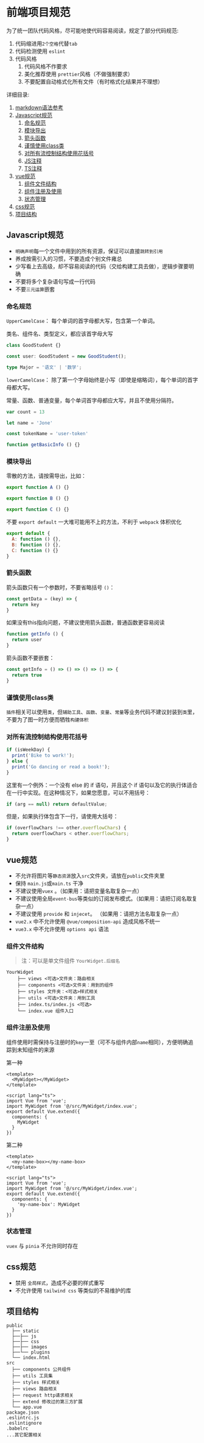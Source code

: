 # 前端项目规范
为了统一团队代码风格，尽可能地使代码容易阅读，规定了部分代码规范:

1. 代码缩进用`2个空格`代替`tab`
2. 代码检测使用 `eslint`
3. 代码风格
    1. 代码风格不作要求
    1. 美化推荐使用 `prettier`风格（不做强制要求）
    1. 不要配置自动格式化所有文件（有时格式化结果并不理想）

详细目录:
1.  [markdown语法参考](https://github.com/google/styleguide/blob/gh-pages/docguide/style.md#document-layout)
2.  [Javascript规范](#Javascript规范)
    1.  [命名规范](#命名规范)
    1.  [模块导出](#模块导出)
    1.  [箭头函数](#箭头函数)
    1.  [谨慎使用class类](#谨慎使用class类)
    1.  [对所有流控制结构使用花括号](#对所有流控制结构使用花括号)
    1.  [JS注释](https://jsdoc.app/tags-param.html)
    1.  [TS注释](http://typedoc.org/tags/param/)
3.  [vue规范](#vue规范)
    1.  [组件文件结构](#组件文件结构)
    1.  [组件注册及使用](#组件注册及使用)
    1.  [状态管理](#状态管理)
3.  [css规范](#css规范)
4.  [项目结构](#项目结构)
    
    

## Javascript规范
- `明确声明`每一个文件中用到的所有资源，保证可以直接`跳转到引用`
- 养成按需引入的习惯，不要造成个别文件雍总
- 少写看上去高级，却不容易阅读的代码（交给构建工具去做），逻辑步骤要明确
- 不要将多个复杂语句写成一行代码
- 不要`三元运算`嵌套

### 命名规范

`UpperCamelCase`：  每个单词的首字母都大写，包含第一个单词。

 类名、组件名、类型定义，都应该首字母大写

```ts
class GoodStudent {}

const user: GoodStudent = new GoodStudent();

type Major = '语文' | '数学';

```

`lowerCamelCase`： 除了第一个字母始终是小写（即使是缩略词），每个单词的首字母都大写。

常量、函数、普通变量，每个单词首字母都应大写，并且不使用分隔符。

```javascript
var count = 13

let name = 'Jone'

const tokenName = 'user-token'

function getBasicInfo () {}
```


### 模块导出

零散的方法，请按需导出，比如：
```javascript
export function A () {}

export function B () {}

export function C () {}
```

不要 `export default` 一大堆可能用不上的方法，不利于 `webpack` 体积优化
```javascript
export default {
  A: function () {},
  B: function () {},
  C: function () {}
}
```


### 箭头函数

箭头函数只有一个参数时，不要省略括号 `()`：

```javascript
const getData = (key) => {
  return key
}
```


如果没有this指向问题，不建议使用箭头函数，普通函数更容易阅读
```javascript
function getInfo () {
  return user
}
```

箭头函数不要嵌套：
```javascript
const getInfo = () => () => () => () => {
  return true
}
```

### 谨慎使用class类

`插件`相关可以使用`类`，但`辅助工具`、`函数`、`变量`、`常量`等业务代码不建议封装到`类`里，不要为了图一时方便而牺牲`构建体积`

### 对所有流控制结构使用花括号
```javascript
if (isWeekDay) {
  print('Bike to work!');
} else {
  print('Go dancing or read a book!');
}
```

这里有一个例外：一个没有 else 的 if 语句，并且这个 if 语句以及它的执行体适合在一行中实现。在这种情况下，如果您愿意，可以不用括号：

```javascript
if (arg == null) return defaultValue;
```

但是，如果执行体包含下一行，请使用大括号：

```javascript
if (overflowChars !== other.overflowChars) {
  return overflowChars < other.overflowChars;
}
```


## vue规范

- 不允许将图片等`静态资源`放入`src`文件夹，请放在`public`文件夹里
- 保持 `main.js`或`main.ts` 干净
- 不建议使用`vuex` 。（如果用：请把变量名取复杂一点）
- 不建议使用全局`event-bus`等类似的订阅发布模式。（如果用：请把订阅名取复杂一点）
- 不建议使用 `provide` 和 `injecet`。 （如果用：请把方法名取复杂一点）
- `vue2.x` 中不允许使用 `@vue/composition-api` 造成风格不统一
- `vue3.x` 中不允许使用 `options api` 语法

### 组件文件结构

> 注：可以是单文件组件 `YourWidget.后缀名`

```
YourWidget
    ├── views <可选>文件夹：路由相关
    ├── components <可选>文件夹：用到的组件
    ├── styles 文件夹：<可选>样式相关
    ├── utils <可选>文件夹：用到工具
    ├── index.ts/index.js <可选>
    └── index.vue 组件入口
```




### 组件注册及使用

组件使用时需保持与注册时的`key`一至（可不与组件内部`name`相同），方便明确追踪到未知组件的来源

第一种
```vue
<template>
  <MyWidget></MyWidget>
</template>

<script lang="ts">
import Vue from 'vue';
import MyWidget from '@/src/MyWidget/index.vue';
export default Vue.extend({
  components: {
    MyWidget
  }
})
```

第二种
```vue
<template>
  <my-name-box></my-name-box>
</template>

<script lang="ts">
import Vue from 'vue';
import MyWidget from '@/src/MyWidget/index.vue';
export default Vue.extend({
  components: {
    'my-name-box': MyWidget
  }
})

```

### 状态管理
  `vuex` 与 `pinia` 不允许同时存在


## css规范
- 禁用 `全局样式`，造成不必要的样式重写
- 不允许使用 `tailwind css` 等类似的不易维护的库


## 项目结构

```
public
  ├── static
  ├──├── js    
  ├──├── css    
  ├──├── images
  ├──└── plugins
  └── index.html  
src
  ├── components 公共组件
  ├── utils 工具集
  ├── styles 样式相关
  ├── views 路由相关
  ├── request http请求相关
  ├── extend 修改过的第三方扩展
  └── app.vue
package.json
.eslintrc.js
.eslintignore
.babelrc
...其它配置相关